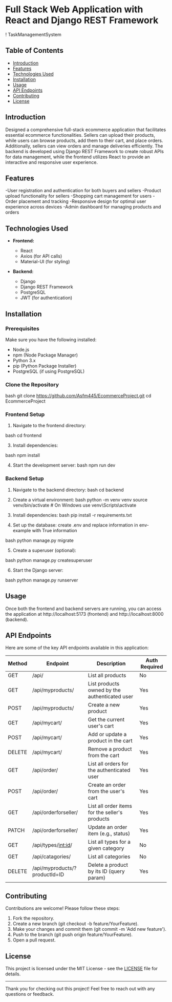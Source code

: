 # Full Stack Web Application with React and Django REST Framework

! TaskManagementSystem

## Table of Contents

- [Introduction](#introduction)
- [Features](#features)
- [Technologies Used](#technologies-used)
- [Installation](#installation)
- [Usage](#usage)
- [API Endpoints](#api-endpoints)
- [Contributing](#contributing)
- [License](#license)

## Introduction

Designed a comprehensive full-stack ecommerce application that facilitates essential ecommerce functionalities. Sellers can upload their products, while users can browse products, add them to their cart, and place orders. Additionally, sellers can view orders and manage deliveries efficiently. The backend is developed using Django REST Framework to create robust APIs for data management, while the frontend utilizes React to provide an interactive and responsive user experience.

## Features

-User registration and authentication for both buyers and sellers</li>
-Product upload functionality for sellers</li>
-Shopping cart management for users</li>
-Order placement and tracking</li>
-Responsive design for optimal user experience across devices</li>
-Admin dashboard for managing products and orders</li>

## Technologies Used

- **Frontend:**

  - React
  - Axios (for API calls)
  - Material-UI (for styling)

- **Backend:**
  - Django
  - Django REST Framework
  - PostgreSQL
  - JWT (for authentication)

## Installation

### Prerequisites

Make sure you have the following installed:

- Node.js
- npm (Node Package Manager)
- Python 3.x
- pip (Python Package Installer)
- PostgreSQL (if using PostgreSQL)

### Clone the Repository

bash
git clone https://github.com/Asfm445/EcommerceProject.git
cd EcommerceProject

### Frontend Setup

1. Navigate to the frontend directory:

bash cd frontend

3. Install dependencies:

bash npm install

4. Start the development server:
   bash npm run dev

### Backend Setup

1. Navigate to the backend directory:
   bash cd backend
2. Create a virtual environment:
   bash
   python -m venv venv
   source venv/bin/activate # On Windows use venv\Scripts\activate
3. Install dependencies:
   bash
   pip install -r requirements.txt

4. Set up the database:
   create .env and replace information in env-example with True information

bash
python manage.py migrate

5. Create a superuser (optional):

bash
python manage.py createsuperuser

6. Start the Django server:

bash
python manage.py runserver

## Usage

Once both the frontend and backend servers are running, you can access the application at http://localhost:5173 (frontend) and http://localhost:8000 (backend).

## API Endpoints

Here are some of the key API endpoints available in this application:

| Method | Endpoint                      | Description                                    | Auth Required |
| ------ | ----------------------------- | ---------------------------------------------- | ------------- |
| GET    | /api/                         | List all products                              | No            |
| GET    | /api/myproducts/              | List products owned by the authenticated user  | Yes           |
| POST   | /api/myproducts/              | Create a new product                           | Yes           |
| GET    | /api/mycart/                  | Get the current user's cart                    | Yes           |
| POST   | /api/mycart/                  | Add or update a product in the cart            | Yes           |
| DELETE | /api/mycart/                  | Remove a product from the cart                 | Yes           |
| GET    | /api/order/                   | List all orders for the authenticated user     | Yes           |
| POST   | /api/order/                   | Create an order from the user's cart           | Yes           |
| GET    | /api/orderforseller/          | List all order items for the seller's products | Yes           |
| PATCH  | /api/orderforseller/          | Update an order item (e.g., status)            | Yes           |
| GET    | /api/types/<int:id>/          | List all types for a given category            | No            |
| GET    | /api/catagories/              | List all categories                            | No            |
| DELETE | /api/myproducts/?productId=ID | Delete a product by its ID (query param)       | Yes           |

## Contributing

Contributions are welcome! Please follow these steps:

1. Fork the repository.
2. Create a new branch (git checkout -b feature/YourFeature).
3. Make your changes and commit them (git commit -m 'Add new feature').
4. Push to the branch (git push origin feature/YourFeature).
5. Open a pull request.

## License

This project is licensed under the MIT License - see the [LICENSE](LICENSE) file for details.

---

Thank you for checking out this project! Feel free to reach out with any questions or feedback.

